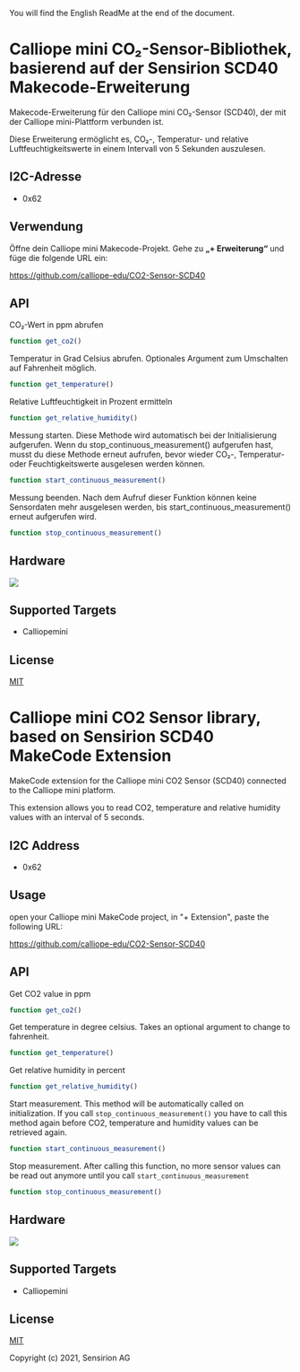 You will find the English ReadMe at the end of the document.

# Calliope mini CO₂-Sensor-Bibliothek, basierend auf der Sensirion SCD40 Makecode-Erweiterung

Makecode-Erweiterung für den Calliope mini CO₂-Sensor (SCD40), der mit der Calliope mini-Plattform verbunden ist.

Diese Erweiterung ermöglicht es, CO₂-, Temperatur- und relative Luftfeuchtigkeitswerte in einem Intervall von 5 Sekunden auszulesen.

## I2C-Adresse

* 0x62

## Verwendung

Öffne dein Calliope mini Makecode-Projekt. Gehe zu **„+ Erweiterung“** und füge die folgende URL ein:

https://github.com/calliope-edu/CO2-Sensor-SCD40

## API

CO₂-Wert in ppm abrufen
```ts
function get_co2()
```

Temperatur in Grad Celsius abrufen. Optionales Argument zum Umschalten auf Fahrenheit möglich.
```ts
function get_temperature()
```

Relative Luftfeuchtigkeit in Prozent ermitteln
```ts
function get_relative_humidity()
```

Messung starten. Diese Methode wird automatisch bei der Initialisierung aufgerufen.
Wenn du stop_continuous_measurement() aufgerufen hast, musst du diese Methode erneut aufrufen, bevor wieder CO₂-, Temperatur- oder Feuchtigkeitswerte ausgelesen werden können.
```ts
function start_continuous_measurement()
```

Messung beenden. Nach dem Aufruf dieser Funktion können keine Sensordaten mehr ausgelesen werden, bis start_continuous_measurement() erneut aufgerufen wird.
```ts
function stop_continuous_measurement()
```

## Hardware

![](icon.png)

## Supported Targets

* Calliopemini

## License

[MIT](LICENSE)


# Calliope mini CO2 Sensor library, based on Sensirion SCD40 MakeCode Extension

MakeCode extension for the Calliope mini CO2 Sensor (SCD40) connected to the Calliope mini platform.

This extension allows you to read CO2, temperature and relative humidity values with an interval of 5 seconds.


## I2C Address

* 0x62

## Usage

open your Calliope mini MakeCode project, in "+ Extension", paste the following URL:

https://github.com/calliope-edu/CO2-Sensor-SCD40


## API

Get CO2 value in ppm
```ts
function get_co2()
```

Get temperature in degree celsius. Takes an optional argument to change to fahrenheit.
```ts
function get_temperature()
```

Get relative humidity in percent
```ts
function get_relative_humidity()
```

Start measurement. This method will be automatically called on initialization.
If you call `stop_continuous_measurement()` you have to call this method again before CO2, temperature and humidity
values can be retrieved again.
```ts
function start_continuous_measurement()
```

Stop measurement. After calling this function, no more sensor values can be read out
anymore until you call `start_continuous_measurement`
```ts
function stop_continuous_measurement()
```

## Hardware

![](icon.png)

## Supported Targets

* Calliopemini

## License

[MIT](LICENSE)

Copyright (c) 2021, Sensirion AG
